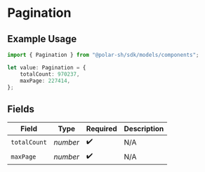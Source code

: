 # Pagination

## Example Usage

```typescript
import { Pagination } from "@polar-sh/sdk/models/components";

let value: Pagination = {
    totalCount: 970237,
    maxPage: 227414,
};
```

## Fields

| Field              | Type               | Required           | Description        |
| ------------------ | ------------------ | ------------------ | ------------------ |
| `totalCount`       | *number*           | :heavy_check_mark: | N/A                |
| `maxPage`          | *number*           | :heavy_check_mark: | N/A                |